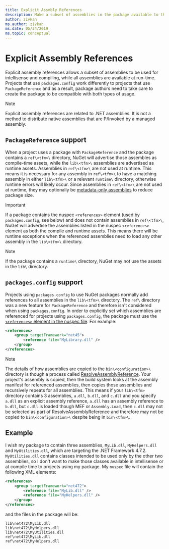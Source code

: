 ```yaml
---
title: Explicit Assmbly References
description: Make a subset of assemblies in the package available to the compiler, while all assemblies are available at runtime.
author: zivkan
ms.author: zivkan
ms.date: 05/24/2019
ms.topic: conceptual
---
```


# Explicit Assembly References

Explicit assembly references allows a subset of assemblies to be used for intellisense and compiling, while all assemblies are available at run-time. Projects that use `packages.config` work differently to projects that use `PackageReference` and as a result, package authors need to take care to create the package to be compatible with both types of usage.

> [!Note]
> Explicit assembly references are related to .NET assemblies. It is not a method to distribute native assemblies that are P/Invoked by a managed assembly.

## `PackageReference` support

When a project uses a package with `PackageReference` and the package contains a `ref\<tfm>\` directory, NuGet will advertise those assembles as compile-time assets, while the `lib\<tfm>\` assemblies are advertised as runtime assets. Assemblies in `ref\<tfm>\` are not used at runtime. This means it is necessary for any assembly in `ref\<tfm>\` to have a matching assembly in either `lib\<tfm>\` or a relevant `runtime\` directory, otherwise runtime errors will likely occur. Since assemblies in `ref\<tfm>\` are not used at runtime, they may optionally be [metadata-only assemblies](https://github.com/dotnet/roslyn/blob/master/docs/features/refout.md) to reduce package size.

> [!Important]
> If a package contains the nuspec `<references>` element (used by `packages.config`, see below) and does not contain assemblies in `ref\<tfm>\`, NuGet will advertise the assemblies listed in the nuspec `<references>` element as both the compile and runtime assets. This means there will be runtime exceptions when the referenced assemblies need to load any other assembly in the `lib\<tfm>\` directory.

> [!Note]
> If the package contains a `runtime\` directory, NuGet may not use the assets in the `lib\` directory.

## `packages.config` support

Projects using `packages.config` to use NuGet packages normally add references to all assemblies in the `lib\<tfm>\` directory. The `ref\` directory was a new feature for `PackageReference` and therefore isn't considered when using `packages.config`. In order to explicitly set which assemblies are referenced for projects using `packages.config`, the package must use the [`<references>` element in the nuspec file](../reference/nuspec.md#explicit-assembly-references). For example:

```xml
<references>
    <group targetFramework="net45">
        <reference file="MyLibrary.dll" />
    </group>
</references>
```

> [!Note]
> The details of how assemblies are copied to the `bin\<configuration>\` directory is though a process called [ResolveAssemblyReference](https://github.com/Microsoft/msbuild/blob/master/documentation/wiki/ResolveAssemblyReference.md). Your project's assembly is copied, then the build system looks at the assembly manifest for referenced assemblies, then copies those assemblies and recursively repeats for all assemblies. This means if your `lib\<tfm>` directory contains 3 assemblies, `a.dll`, `b.dll`, and `c.dll` and you specify `a.dll` as an explicit assembly reference, `a.dll` has an assembly reference to `b.dll`, but `c.dll` is loaded though MEF or `Assembly.Load`, then `c.dll` may not be selected as part of ResolveAssemblyReference and therefore may not be copied to `bin\<configuration>\` despite being in `bin\<tfm>\`.

## Example

I wish my package to contain three assemblies, `MyLib.dll`, `MyHelpers.dll` and `MyUtilities.dll`, which are targeting the .NET Framework 4.7.2. `MyUtilities.dll` contains classes intended to be used only by the other two assemblies, so I don't want to make those classes available in intellisense or at compile time to projects using my package. My `nuspec` file will contain the following XML elements:

```xml
<references>
    <group targetFramework="net472">
        <reference file="MyLib.dll" />
        <reference file="MyHelpers.dll" />
    </group>
</references>
```

and the files in the package will be:

```text
lib\net472\MyLib.dll
lib\net472\MyHelpers.dll
lib\net472\MyUtilities.dll
ref\net472\MyLib.dll
ref\net472\MyHelpers.dll
```
